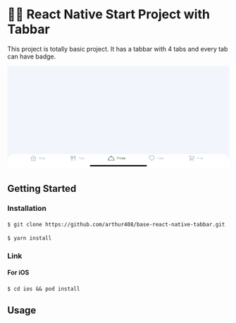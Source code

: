 # 👶🏻 React Native Start Project with Tabbar

This project is totally basic project. It has a tabbar with 4 tabs and every tab can have badge.

![](https://github.com/arthur408/base-react-native-tabbar/blob/master/screenshots/screenshot.png)

## Getting Started

### Installation
`$ git clone https://github.com/arthur408/base-react-native-tabbar.git`

`$ yarn install`

### Link
#### For iOS
`$ cd ios && pod install`

## Usage
